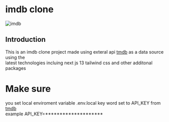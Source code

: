 # **imdb clone**

![imdb](https://user-images.githubusercontent.com/99409488/222883462-d6ad1f00-ae2e-4afe-987f-4b2153adcb57.PNG)

## Introduction
 This is an imdb clone project made using exteral api [tmdb](https://www.themoviedb.org/) as a data source using the <br />
 latest technologies incluing next js 13 tailwind css and other additonal packages 
 
 # Make sure
 you set local enviroment variable .env.local key word set to API_KEY from [tmdb](https://www.themoviedb.org/)<br />
 example API_KEY=********************
